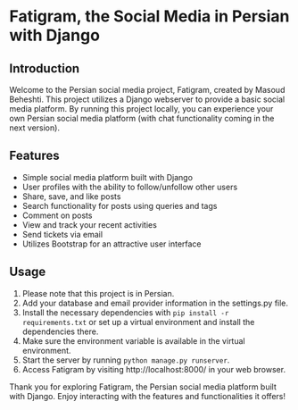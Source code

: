 # Fatigram, the Social Media in Persian with Django

## Introduction

Welcome to the Persian social media project, Fatigram, created by Masoud Beheshti. This project utilizes a Django webserver to provide a basic social media platform. By running this project locally, you can experience your own Persian social media platform (with chat functionality coming in the next version).

## Features

- Simple social media platform built with Django
- User profiles with the ability to follow/unfollow other users
- Share, save, and like posts
- Search functionality for posts using queries and tags
- Comment on posts
- View and track your recent activities
- Send tickets via email
- Utilizes Bootstrap for an attractive user interface

## Usage

1. Please note that this project is in Persian.
2. Add your database and email provider information in the settings.py file.
3. Install the necessary dependencies with `pip install -r requirements.txt` or set up a virtual environment and install the dependencies there.
4. Make sure the environment variable is available in the virtual environment.
5. Start the server by running `python manage.py runserver`.
6. Access Fatigram by visiting http://localhost:8000/ in your web browser.

Thank you for exploring Fatigram, the Persian social media platform built with Django. Enjoy interacting with the features and functionalities it offers!